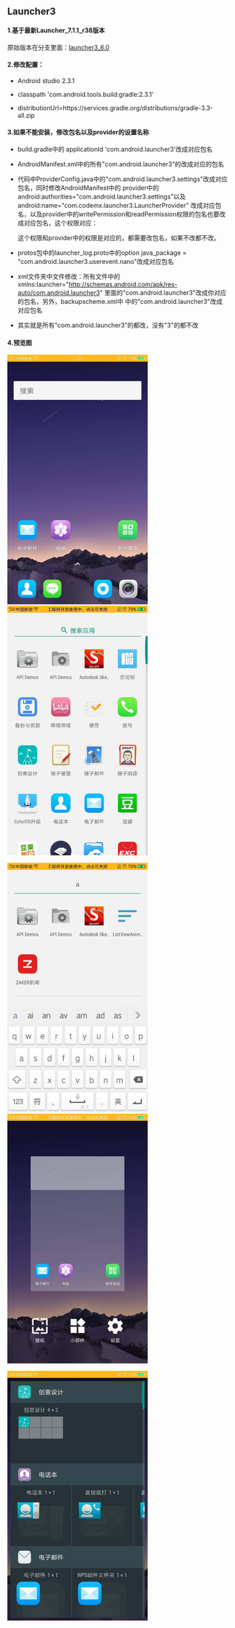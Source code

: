 ## Launcher3

#### 1.基于最新Launcher_7.1.1_r38版本

原始版本在分支里面：[launcher3_6.0](https://github.com/yuchuangu85/Launcher3_mx/tree/launcher3_6.0)

#### 2.修改配置：

* Android studio 2.3.1

* classpath 'com.android.tools.build:gradle:2.3.1'

* distributionUrl=https\://services.gradle.org/distributions/gradle-3.3-all.zip

#### 3.如果不能安装，修改包名以及provider的设置名称

* build.gradle中的 applicationId 'com.android.launcher3'改成对应包名

* AndroidManifest.xml中的所有"com.android.launcher3"的改成对应的包名

* 代码中ProviderConfig.java中的"com.android.launcher3.settings"改成对应包名，同时修改AndroidManifest中的
provider中的android:authorities="com.android.launcher3.settings"以及 android:name="com.codemx.launcher3.LauncherProvider"
改成对应包名，以及provider中的writePermission和readPermission权限的包名也要改成对应包名，这个权限对应：

    <permission
        android:name="com.codemx.launcher3.permission.READ_SETTINGS"
        android:permissionGroup="android.permission-group.SYSTEM_TOOLS"
        android:protectionLevel="normal"
        android:label="@string/permlab_read_settings"
        android:description="@string/permdesc_read_settings"/>
        
    <permission
        android:name="com.codemx.launcher3.permission.WRITE_SETTINGS"
        android:permissionGroup="android.permission-group.SYSTEM_TOOLS"
        android:protectionLevel="signatureOrSystem"
        android:label="@string/permlab_write_settings"
        android:description="@string/permdesc_write_settings"/>

    这个权限和provider中的权限是对应的，都需要改包名，如果不改都不改。

* protos包中的launcher_log.proto中的option java_package = "com.android.launcher3.userevent.nano"改成对应包名

* xml文件夹中文件修改：所有文件中的xmlns:launcher="http://schemas.android.com/apk/res-auto/com.android.launcher3"
里面的"com.android.launcher3"改成你对应的包名，另外，backupscheme.xml中<include domain="sharedpref" path="com.android.launcher3.prefs.xml" />
中的"com.android.launcher3"改成对应包名

* 其实就是所有"com.android.launcher3"的都改，没有"3"的都不改

#### 4.预览图

<img width="320" src="/art/launcher1.jpg"/>    <img width="320" src="/art/launcher2.jpg"/>

<img width="320" src="/art/launcher3.jpg"/>    <img width="320" src="/art/launcher4.jpg"/>

<img width="320" src="/art/launcher5.jpg"/>



